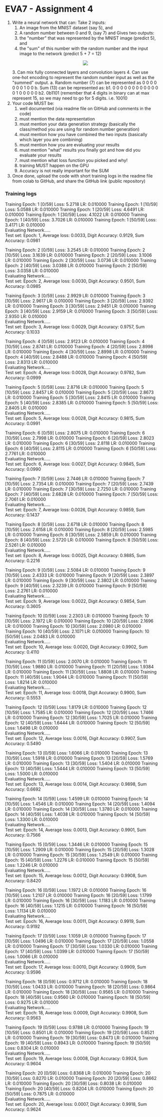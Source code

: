 # EVA7 - Assignment 4 #
1. Write a neural network that can:
	Take 2 inputs:
	1. An image from the MNIST dataset (say 5), and
	2. A random number between 0 and 9, (say 7)
	and Gives two outputs:
	1. the "number" that was represented by the MNIST image (predict 5), and
	2. the "sum" of this number with the random number and the input image to the network (predict 5 + 7 = 12)
	<p align ="center">
	  <img  src="resource/assign4.png">			  
	</p>
	3. Can mix fully connected layers and convolution layers
	4. Can use one-hot encoding to represent the random number input as well as the "summed" output.
		a. Random number (7) can be represented as 0 0 0 0 0 0 0 1 0 0
		b. Sum (13) can be represented as:
			b1. 0 0 0 0 0 0 0 0 0 0 0 0 0 1 0 0 0 0 0
			b2. 0b1101 (remember that 4 digits in binary can at max represent 15, so we may need to go for 5 digits. i.e. 10010
2. Your code MUST be:
	1. well documented (via readme file on GitHub and comments in the code)
	2. must mention the data representation
	3. must mention your data generation strategy (basically the class/method you are using for random number generation)
	4. must mention how you have combined the two inputs (basically which layer you are combining)
	5. must mention how you are evaluating your results 
	6. must mention "what" results you finally got and how did you evaluate your results
	7. must mention what loss function you picked and why!
	8. training MUST happen on the GPU
	9. Accuracy is not really important for the SUM
3. Once done, upload the code with short training logs in the readme file from colab to GitHub, and share the GitHub link (public repository)

### Training logs ###
Training Epoch: 1 [0/59]	Loss: 5.2718	LR: 0.010000
Training Epoch: 1 [10/59]	Loss: 5.0588	LR: 0.010000
Training Epoch: 1 [20/59]	Loss: 4.6491	LR: 0.010000
Training Epoch: 1 [30/59]	Loss: 4.1022	LR: 0.010000
Training Epoch: 1 [40/59]	Loss: 3.7026	LR: 0.010000
Training Epoch: 1 [50/59]	Loss: 3.4171	LR: 0.010000
<br/>Evaluating Network.....
<br/>Test set: Epoch: 1, Average loss: 0.0033, Digit Accuracy: 0.9129, Sum Accuracy: 0.0981

Training Epoch: 2 [0/59]	Loss: 3.2545	LR: 0.010000
Training Epoch: 2 [10/59]	Loss: 3.1639	LR: 0.010000
Training Epoch: 2 [20/59]	Loss: 3.1006	LR: 0.010000
Training Epoch: 2 [30/59]	Loss: 3.0736	LR: 0.010000
Training Epoch: 2 [40/59]	Loss: 3.0388	LR: 0.010000
Training Epoch: 2 [50/59]	Loss: 3.0358	LR: 0.010000
<br/>Evaluating Network.....
<br/>Test set: Epoch: 2, Average loss: 0.0030, Digit Accuracy: 0.9501, Sum Accuracy: 0.0985

Training Epoch: 3 [0/59]	Loss: 2.9929	LR: 0.010000
Training Epoch: 3 [10/59]	Loss: 2.9617	LR: 0.010000
Training Epoch: 3 [20/59]	Loss: 2.9392	LR: 0.010000
Training Epoch: 3 [30/59]	Loss: 2.9451	LR: 0.010000
Training Epoch: 3 [40/59]	Loss: 2.9159	LR: 0.010000
Training Epoch: 3 [50/59]	Loss: 2.9350	LR: 0.010000
<br/>Evaluating Network.....
<br/>Test set: Epoch: 3, Average loss: 0.0029, Digit Accuracy: 0.9757, Sum Accuracy: 0.1033

Training Epoch: 4 [0/59]	Loss: 2.9123	LR: 0.010000
Training Epoch: 4 [10/59]	Loss: 2.8741	LR: 0.010000
Training Epoch: 4 [20/59]	Loss: 2.8998	LR: 0.010000
Training Epoch: 4 [30/59]	Loss: 2.8998	LR: 0.010000
Training Epoch: 4 [40/59]	Loss: 2.8488	LR: 0.010000
Training Epoch: 4 [50/59]	Loss: 2.8313	LR: 0.010000
<br/>Evaluating Network.....
<br/>Test set: Epoch: 4, Average loss: 0.0028, Digit Accuracy: 0.9782, Sum Accuracy: 0.0999

Training Epoch: 5 [0/59]	Loss: 2.8716	LR: 0.010000
Training Epoch: 5 [10/59]	Loss: 2.8457	LR: 0.010000
Training Epoch: 5 [20/59]	Loss: 2.8673	LR: 0.010000
Training Epoch: 5 [30/59]	Loss: 2.8415	LR: 0.010000
Training Epoch: 5 [40/59]	Loss: 2.8385	LR: 0.010000
Training Epoch: 5 [50/59]	Loss: 2.8405	LR: 0.010000
<br/>Evaluating Network.....
<br/>Test set: Epoch: 5, Average loss: 0.0028, Digit Accuracy: 0.9815, Sum Accuracy: 0.0991

Training Epoch: 6 [0/59]	Loss: 2.8075	LR: 0.010000
Training Epoch: 6 [10/59]	Loss: 2.7998	LR: 0.010000
Training Epoch: 6 [20/59]	Loss: 2.8023	LR: 0.010000
Training Epoch: 6 [30/59]	Loss: 2.8118	LR: 0.010000
Training Epoch: 6 [40/59]	Loss: 2.8115	LR: 0.010000
Training Epoch: 6 [50/59]	Loss: 2.7761	LR: 0.010000
<br/>Evaluating Network.....
<br/>Test set: Epoch: 6, Average loss: 0.0027, Digit Accuracy: 0.9845, Sum Accuracy: 0.0990

Training Epoch: 7 [0/59]	Loss: 2.7446	LR: 0.010000
Training Epoch: 7 [10/59]	Loss: 2.7354	LR: 0.010000
Training Epoch: 7 [20/59]	Loss: 2.7439	LR: 0.010000
Training Epoch: 7 [30/59]	Loss: 2.7250	LR: 0.010000
Training Epoch: 7 [40/59]	Loss: 2.6828	LR: 0.010000
Training Epoch: 7 [50/59]	Loss: 2.7061	LR: 0.010000
<br/>Evaluating Network.....
<br/>Test set: Epoch: 7, Average loss: 0.0026, Digit Accuracy: 0.9859, Sum Accuracy: 0.1437

Training Epoch: 8 [0/59]	Loss: 2.6718	LR: 0.010000
Training Epoch: 8 [10/59]	Loss: 2.6158	LR: 0.010000
Training Epoch: 8 [20/59]	Loss: 2.5985	LR: 0.010000
Training Epoch: 8 [30/59]	Loss: 2.5859	LR: 0.010000
Training Epoch: 8 [40/59]	Loss: 2.5720	LR: 0.010000
Training Epoch: 8 [50/59]	Loss: 2.5261	LR: 0.010000
<br/>Evaluating Network.....
<br/>Test set: Epoch: 8, Average loss: 0.0025, Digit Accuracy: 0.9885, Sum Accuracy: 0.2216

Training Epoch: 9 [0/59]	Loss: 2.5084	LR: 0.010000
Training Epoch: 9 [10/59]	Loss: 2.4333	LR: 0.010000
Training Epoch: 9 [20/59]	Loss: 2.3897	LR: 0.010000
Training Epoch: 9 [30/59]	Loss: 2.3802	LR: 0.010000
Training Epoch: 9 [40/59]	Loss: 2.3239	LR: 0.010000
Training Epoch: 9 [50/59]	Loss: 2.2761	LR: 0.010000
<br/>Evaluating Network.....
<br/>Test set: Epoch: 9, Average loss: 0.0022, Digit Accuracy: 0.9854, Sum Accuracy: 0.3605

Training Epoch: 10 [0/59]	Loss: 2.2303	LR: 0.010000
Training Epoch: 10 [10/59]	Loss: 2.1972	LR: 0.010000
Training Epoch: 10 [20/59]	Loss: 2.1696	LR: 0.010000
Training Epoch: 10 [30/59]	Loss: 2.0980	LR: 0.010000
Training Epoch: 10 [40/59]	Loss: 2.1071	LR: 0.010000
Training Epoch: 10 [50/59]	Loss: 2.0483	LR: 0.010000
<br/>Evaluating Network.....
<br/>Test set: Epoch: 10, Average loss: 0.0020, Digit Accuracy: 0.9902, Sum Accuracy: 0.4110

Training Epoch: 11 [0/59]	Loss: 2.0070	LR: 0.010000
Training Epoch: 11 [10/59]	Loss: 1.9880	LR: 0.010000
Training Epoch: 11 [20/59]	Loss: 1.9384	LR: 0.010000
Training Epoch: 11 [30/59]	Loss: 1.8808	LR: 0.010000
Training Epoch: 11 [40/59]	Loss: 1.9044	LR: 0.010000
Training Epoch: 11 [50/59]	Loss: 1.8214	LR: 0.010000
<br/>Evaluating Network.....
<br/>Test set: Epoch: 11, Average loss: 0.0018, Digit Accuracy: 0.9900, Sum Accuracy: 0.5553

Training Epoch: 12 [0/59]	Loss: 1.8179	LR: 0.010000
Training Epoch: 12 [10/59]	Loss: 1.7585	LR: 0.010000
Training Epoch: 12 [20/59]	Loss: 1.7466	LR: 0.010000
Training Epoch: 12 [30/59]	Loss: 1.7025	LR: 0.010000
Training Epoch: 12 [40/59]	Loss: 1.6444	LR: 0.010000
Training Epoch: 12 [50/59]	Loss: 1.6498	LR: 0.010000
<br/>Evaluating Network.....
<br/>Test set: Epoch: 12, Average loss: 0.0016, Digit Accuracy: 0.9907, Sum Accuracy: 0.5490

Training Epoch: 13 [0/59]	Loss: 1.6066	LR: 0.010000
Training Epoch: 13 [10/59]	Loss: 1.5918	LR: 0.010000
Training Epoch: 13 [20/59]	Loss: 1.5769	LR: 0.010000
Training Epoch: 13 [30/59]	Loss: 1.5404	LR: 0.010000
Training Epoch: 13 [40/59]	Loss: 1.5444	LR: 0.010000
Training Epoch: 13 [50/59]	Loss: 1.5000	LR: 0.010000
<br/>Evaluating Network.....
<br/>Test set: Epoch: 13, Average loss: 0.0014, Digit Accuracy: 0.9898, Sum Accuracy: 0.6692

Training Epoch: 14 [0/59]	Loss: 1.4599	LR: 0.010000
Training Epoch: 14 [10/59]	Loss: 1.4546	LR: 0.010000
Training Epoch: 14 [20/59]	Loss: 1.4094	LR: 0.010000
Training Epoch: 14 [30/59]	Loss: 1.3780	LR: 0.010000
Training Epoch: 14 [40/59]	Loss: 1.4038	LR: 0.010000
Training Epoch: 14 [50/59]	Loss: 1.3300	LR: 0.010000
<br/>Evaluating Network.....
<br/>Test set: Epoch: 14, Average loss: 0.0013, Digit Accuracy: 0.9901, Sum Accuracy: 0.7566

Training Epoch: 15 [0/59]	Loss: 1.3446	LR: 0.010000
Training Epoch: 15 [10/59]	Loss: 1.2909	LR: 0.010000
Training Epoch: 15 [20/59]	Loss: 1.3028	LR: 0.010000
Training Epoch: 15 [30/59]	Loss: 1.2549	LR: 0.010000
Training Epoch: 15 [40/59]	Loss: 1.2276	LR: 0.010000
Training Epoch: 15 [50/59]	Loss: 1.2246	LR: 0.010000
<br/>Evaluating Network.....
<br/>Test set: Epoch: 15, Average loss: 0.0012, Digit Accuracy: 0.9908, Sum Accuracy: 0.8420

Training Epoch: 16 [0/59]	Loss: 1.1972	LR: 0.010000
Training Epoch: 16 [10/59]	Loss: 1.2107	LR: 0.010000
Training Epoch: 16 [20/59]	Loss: 1.1799	LR: 0.010000
Training Epoch: 16 [30/59]	Loss: 1.1183	LR: 0.010000
Training Epoch: 16 [40/59]	Loss: 1.1215	LR: 0.010000
Training Epoch: 16 [50/59]	Loss: 1.1134	LR: 0.010000
<br/>Evaluating Network.....
<br/>Test set: Epoch: 16, Average loss: 0.0011, Digit Accuracy: 0.9919, Sum Accuracy: 0.9192

Training Epoch: 17 [0/59]	Loss: 1.1059	LR: 0.010000
Training Epoch: 17 [10/59]	Loss: 1.0496	LR: 0.010000
Training Epoch: 17 [20/59]	Loss: 1.0558	LR: 0.010000
Training Epoch: 17 [30/59]	Loss: 1.0330	LR: 0.010000
Training Epoch: 17 [40/59]	Loss: 1.0399	LR: 0.010000
Training Epoch: 17 [50/59]	Loss: 1.0066	LR: 0.010000
<br/>Evaluating Network.....
<br/>Test set: Epoch: 17, Average loss: 0.0010, Digit Accuracy: 0.9909, Sum Accuracy: 0.9596

Training Epoch: 18 [0/59]	Loss: 0.9712	LR: 0.010000
Training Epoch: 18 [10/59]	Loss: 1.0433	LR: 0.010000
Training Epoch: 18 [20/59]	Loss: 0.9864	LR: 0.010000
Training Epoch: 18 [30/59]	Loss: 0.9565	LR: 0.010000
Training Epoch: 18 [40/59]	Loss: 0.9560	LR: 0.010000
Training Epoch: 18 [50/59]	Loss: 0.9275	LR: 0.010000
<br/>Evaluating Network.....
<br/>Test set: Epoch: 18, Average loss: 0.0009, Digit Accuracy: 0.9908, Sum Accuracy: 0.9563

Training Epoch: 19 [0/59]	Loss: 0.9788	LR: 0.010000
Training Epoch: 19 [10/59]	Loss: 0.8501	LR: 0.010000
Training Epoch: 19 [20/59]	Loss: 0.8521	LR: 0.010000
Training Epoch: 19 [30/59]	Loss: 0.8473	LR: 0.010000
Training Epoch: 19 [40/59]	Loss: 0.8943	LR: 0.010000
Training Epoch: 19 [50/59]	Loss: 0.8304	LR: 0.010000
<br/>Evaluating Network.....
<br/>Test set: Epoch: 19, Average loss: 0.0008, Digit Accuracy: 0.9924, Sum Accuracy: 0.9604

Training Epoch: 20 [0/59]	Loss: 0.8368	LR: 0.010000
Training Epoch: 20 [10/59]	Loss: 0.8270	LR: 0.010000
Training Epoch: 20 [20/59]	Loss: 0.8662	LR: 0.010000
Training Epoch: 20 [30/59]	Loss: 0.8038	LR: 0.010000
Training Epoch: 20 [40/59]	Loss: 0.8204	LR: 0.010000
Training Epoch: 20 [50/59]	Loss: 0.7875	LR: 0.010000
<br/>Evaluating Network.....
<br/>Test set: Epoch: 20, Average loss: 0.0007, Digit Accuracy: 0.9918, Sum Accuracy: 0.9624


